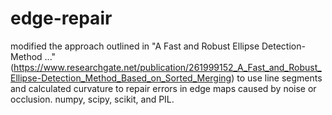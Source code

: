 # edge-repair
modified the approach outlined in "A Fast and Robust Ellipse Detection-Method ..." (https://www.researchgate.net/publication/261999152_A_Fast_and_Robust_Ellipse-Detection_Method_Based_on_Sorted_Merging) to use line segments and calculated curvature to repair errors in edge maps caused by noise or occlusion.
numpy, scipy, scikit, and PIL.
